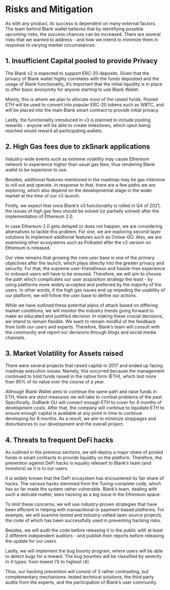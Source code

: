 # Risks and Mitigation

As with any product, its success is dependent on many external factors. The team behind Blank wallet believes that by identifying possible upcoming risks, the success chances can be increased. There are several risks that we wanted to address - and how we intend to minimize them in response to varying market circumstances.

## 1. Insufficient Capital pooled to provide Privacy 

The Blank v2 is expected to support ERC-20 deposits. Given that the privacy of Blank wallet highly correlates with the funds deposited and the usage of Blank functionality, it’s important that the initial liquidity is in place to offer basic anonymity for anyone starting to use Blank Wallet.

Mainly, this is where we plan to allocate most of the raised funds. Pooled ETH will be used to convert into popular ERC-20 tokens such as WBTC, and will be placed into the main Blank smart contract to provide initial privacy.


Lastly, the functionality introduced in v3 is planned to include pooling rewards - anyone will be able to create milestones, which upon being reached would reward all participating wallets.

## 2. High Gas fees due to zkSnark applications

Industry-wide events such as extreme volatility may cause Ethereum network to experience higher than usual gas fees, thus rendering Blank wallet to be expensive to use. 

Besides, additional features mentioned in the roadmap may be gas intensive to roll out and operate. In response to that, there are a few paths we are exploring, which also depend on the developmental stage in the wider market at the time of our v3 launch. 

Firstly, we expect that once Blank’s v3 functionality is rolled in Q4 of 2021, the issues of high gas fees should be solved (or partially solved) after the implementation of Ethereum 2.0. 

In case Ethereum 2.0 gets delayed or does not happen, we are considering alternatives to tackle this problem. For one, we are exploring second-layer solutions to implement additional features such as Omise-GO. Also, we are examining other ecosystems such as Polkadot after the v2 version on Ethereum is released.

Our view remains that growing the core user base is one of the primary objectives after the launch, which plays directly into the greater privacy and security. For that, the supreme user-friendliness and hassle-free experience to onboard users will have to be ensured. Therefore, we will aim to choose the path which complicates our user acquisition strategy the least - by using platforms more widely accepted and preferred by the majority of the users. In other words, if the high gas issues end up impeding the usability of our platform, we will follow the user base to define our actions.

While we have outlined these potential plans of attack based on differing market conditions, we will monitor the industry trends going forward to make an educated and justified decision. In making these crucial decisions, we intend to remain flexible. We want to remain mindful of the feedback from both our users and experts. Therefore, Blank’s team will consult with the community and report our decisions through blogs and social media channels. 

## 3. Market Volatility for Assets raised

There were several projects that raised capital in 2017 and ended up facing roadmap execution issues. Namely, this occurred because the management continued to hold funds raised in the native form (ETH), which lost more than 90% of its value over the course of a year. 

Although Blank Wallet aims to continue the same path and raise funds in ETH, there are strict measures we will take to combat problems of the past. Specifically, GoBlank OU will convert enough ETH to cover for 6 months of development costs. After that, the company will continue to liquidate ETH to ensure enough capital is available at any point in time to continue developing for 6 months. As a result, we aim to minimize stoppages and disturbances to our development and the overall project.

## 4. Threats to frequent DeFi hacks

As outlined in the previous sections, we will deploy a major share of pooled funds in smart contracts to provide liquidity on the platform. Therefore, the prevention against DeFi hacks is equally relevant to Blank’s team (and investors) as it is to our users. 

It is widely known that the DeFi ecosystem has encountered its fair share of hacks. The various hacks stemmed from the Turing-complete code, which has so far made the system rather vulnerable. Blank’s team, dealing with such a delicate matter, sees hacking as a big issue in the Ethereum space.

To limit these concerns, we will use industry-proven strategies that have been efficient in helping with transactional or payment-based platforms. For example, we will examine tested and industry-vetted open source projects, the code of which has been successfully used in preventing hacking risks.

Besides, we will audit the code before releasing it to the public with at least 2 different independent auditors - and publish their reports before releasing the update for our users. 

Lastly, we will implement the bug bounty program, where users will be able to detect bugs for a reward. The bug bounties will be classified by severity in 4 types: from lowest (1) to highest (4). 
 
Thus, our hacking prevention will consist of 3 rather contrasting, but complementary mechanisms: tested technical solutions, the third party audits from the experts, and the participation of Blank’s user community.
